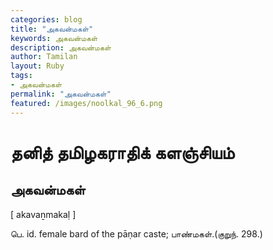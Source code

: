 ```yaml
---  
categories: blog  
title: "அகவன்மகள்"
keywords: அகவன்மகள்  
description: அகவன்மகள்
author: Tamilan  
layout: Ruby  
tags:     
- அகவன்மகள்
permalink: "அகவன்மகள்"  
featured: /images/noolkal_96_6.png  
--- 
```

# தனித் தமிழகராதிக் களஞ்சியம்
## அகவன்மகள்

[ akavaṉmakaḷ ]  
  
பெ. id. female bard of the pāṇar caste; பாண்மகள்.(குறுந். 298.)